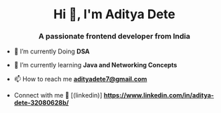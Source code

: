 <h1 align="center">Hi 👋, I'm Aditya Dete</h1>
<h3 align="center">A passionate frontend developer from India</h3>

- 🔭 I’m currently Doing  **DSA**

- 🌱 I’m currently learning **Java and Networking Concepts**

- 📫 How to reach me **adityadete7@gmail.com**




- Connect with me
  🤝 [(linkedin)] **https://www.linkedin.com/in/aditya-dete-32080628b/**

  

